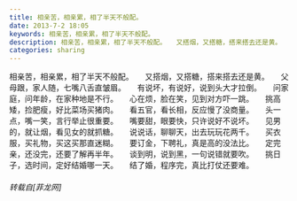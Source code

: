 ```yaml
---
title: 相亲苦，相亲累，相了半天不般配。
date: 2013-7-2 18:05
keywords: 相亲苦，相亲累，相了半天不般配。
description: 相亲苦，相亲累，相了半天不般配。　　又搭烟，又搭糖，搭来搭去还是黄。　　父母跟，家人随，七嘴八舌直皱眉。　　有说坏，有说好，说到头大才拉倒。　　问家庭，问年龄，在家种地是不行。　　心在烦，脸在笑，见到对方吓一跳。　　挑高矮，捡肥瘦，好比菜场买猪肉。　　看五官，看长相，反应慢了没商量。　　头一点，嘴一笑，言行举止很重要。　　嘴要甜，眼要快，只许说好不说坏。　　见男的，就让烟，看见女的就抓糖。　　说说话，聊聊天，出去玩玩花两千。　　买衣服，买礼物，买这买那直迷糊。　　要订金，下聘礼，真是高的没法比。　　定完亲，还没完，还要了解再半年。　　谈到明，说到黑，一句说错就要吹。　　挑日子，选时间，定好结婚哪一天。　　结了婚，程序完，真比打仗还要难。
categories: sharing
---
```

<td class="t_f" id="postmessage_14591">

相亲苦，相亲累，相了半天不般配。　　又搭烟，又搭糖，搭来搭去还是黄。　　父母跟，家人随，七嘴八舌直皱眉。　　有说坏，有说好，说到头大才拉倒。　　问家庭，问年龄，在家种地是不行。　　心在烦，脸在笑，见到对方吓一跳。　　挑高矮，捡肥瘦，好比菜场买猪肉。　　看五官，看长相，反应慢了没商量。　　头一点，嘴一笑，言行举止很重要。　　嘴要甜，眼要快，只许说好不说坏。　　见男的，就让烟，看见女的就抓糖。　　说说话，聊聊天，出去玩玩花两千。　　买衣服，买礼物，买这买那直迷糊。　　要订金，下聘礼，真是高的没法比。　　定完亲，还没完，还要了解再半年。　　谈到明，说到黑，一句说错就要吹。　　挑日子，选时间，定好结婚哪一天。　　结了婚，程序完，真比打仗还要难。</td>
###### 转载自[菲龙网]